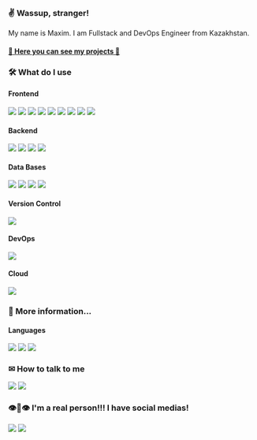 ### ✌ Wassup, stranger!

My name is Maxim. I am Fullstack and DevOps Engineer from Kazakhstan.  
#### [🦊 Here you can see my projects 🦊](https://maximka76667.github.io/portfolio)

### 🛠 What do I use
#### Frontend  
<div>
  <img src="https://img.shields.io/badge/HTML5-fff?style=for-the-badge&labelColor=f2f2f2&logo=HTML5&logoColor=E34F26&color=E34F26" />
  <img src="https://img.shields.io/badge/CSS3-fff?style=for-the-badge&labelColor=f2f2f2&logo=CSS3&logoColor=1572B6&color=1572B6" />
  <img src="https://img.shields.io/badge/JavaScript-fff?style=for-the-badge&labelColor=141414&logo=JavaScript&logoColor=F7DF1E&color=F7DF1E" />
  <img src="https://img.shields.io/badge/React.js-fff?style=for-the-badge&labelColor=141414&logo=react&logoColor=61DAFB&color=61DAFB" />
  <img src="https://img.shields.io/badge/TypeScript-fff?style=for-the-badge&labelColor=f2f2f2&logo=typescript&logoColor=3178C6&color=3178C6" />
  <img src="https://img.shields.io/badge/Sass-fff?style=for-the-badge&labelColor=f2f2f2&logo=sass&logoColor=CC6699&color=CC6699" />
  <img src="https://img.shields.io/badge/Redux-fff?style=for-the-badge&labelColor=f2f2f2&logo=redux&logoColor=764ABC&color=764ABC" />
  <img src="https://img.shields.io/badge/PHP-fff?style=for-the-badge&labelColor=f2f2f2&logo=php&logoColor=777BB4&color=777BB4" />
  <img src="https://img.shields.io/badge/Webpack-fff?style=for-the-badge&labelColor=141414&logo=Webpack&logoColor=8DD6F9&color=8DD6F9" />
</div>

#### Backend
<div>
  <img src="https://img.shields.io/badge/GraphQL-fff?style=for-the-badge&labelColor=f2f2f2&logo=graphql&logoColor=E10098&color=E10098" />
  <img src="https://img.shields.io/badge/Node.js-fff?style=for-the-badge&labelColor=f2f2f2&logo=node.js&logoColor=339933&color=339933" />
  <img src="https://img.shields.io/badge/Go-fff?style=for-the-badge&labelColor=f2f2f2&logo=go&logoColor=00ADD8&color=00ADD8" />
  <img src="https://img.shields.io/badge/Python-fff?style=for-the-badge&labelColor=f2f2f2&logo=python&logoColor=3776AB&color=3776AB" />
</div>

#### Data Bases
<div>
  <img src="https://img.shields.io/badge/PostgreS-fff?style=for-the-badge&labelColor=f2f2f2&logo=postgresql&logoColor=4169E1&color=628af2" />
  <img src="https://img.shields.io/badge/MySQL-fff?style=for-the-badge&labelColor=f2f2f2&logo=mysql&logoColor=4479A1&color=4479A1" />
  <img src="https://img.shields.io/badge/MongoDB-fff?style=for-the-badge&labelColor=f2f2f2&logo=mongodb&logoColor=47A248&color=47A248" />
  <img src="https://img.shields.io/badge/Firebase-fff?style=for-the-badge&labelColor=f2f2f2&logo=firebase&logoColor=DD2C00&color=DD2C00" />
</div>

#### Version Control
<div>
  <img src="https://img.shields.io/badge/Git-fff?style=for-the-badge&labelColor=f2f2f2&logo=Git&logoColor=F05032&color=F05032" />
</div>

#### DevOps
<div>
  <img src="https://img.shields.io/badge/Docker-fff?style=for-the-badge&labelColor=f2f2f2&logo=docker&logoColor=2496ED&color=2496ED" />
</div>

#### Cloud
<div>
  <img src="https://img.shields.io/badge/google cloud-fff?style=for-the-badge&labelColor=f2f2f2&logo=google cloud&logoColor=4285F4&color=4285F4" />
</div>

### 👻 More information...
#### Languages
![](https://img.shields.io/badge/-Native-ff5000?style=for-the-badge&labelColor=141414&label=Russian&color=ff5000)
![](https://img.shields.io/badge/-B2-ff5000?style=for-the-badge&labelColor=141414&label=English&color=ff5000)
![](https://img.shields.io/badge/-B2-ff5000?style=for-the-badge&labelColor=141414&label=Spanish&color=ff5000)

### ✉ How to talk to me
![](https://img.shields.io/badge/-maximgriven@gmail.com-fff?style=for-the-badge&labelColor=eee&logo=gmail&logoColor=EA4335&color=EA4335)
[![](https://img.shields.io/badge/-maximgriven-fff?style=for-the-badge&labelColor=eee&logo=linkedin&logoColor=0A66C2&color=0A66C2)](https://www.linkedin.com/in/maxim-grivennyy-ba9a31231)

### 👁👄👁 I'm a real person!!! I have social medias!
[![](https://img.shields.io/badge/-maximka76667-fff?style=for-the-badge&labelColor=eee&logo=Instagram&logoColor=E4405F&color=E4405F)](https://www.instagram.com/maximka76667)
[![](https://img.shields.io/badge/-maximgriven-fff?style=for-the-badge&labelColor=eee&logo=VK&logoColor=0077FF&color=0077FF)](https://vk.com/maximgriven)
